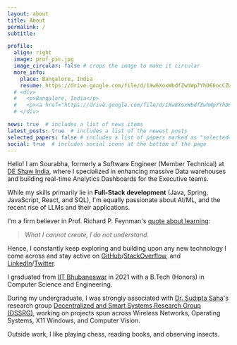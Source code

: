 ```yaml
---
layout: about
title: About
permalink: /
subtitle: 

profile:
  align: right
  image: prof_pic.jpg
  image_circular: false # crops the image to make it circular
  more_info:
    place: Bangalore, India
    resume: https://drive.google.com/file/d/1Xw6XoxWbdfZwhWp7YhD66ocCZW8MnKMq/view
  # <div>
  #   <p>Bangalore, India</p>
  #   <p><a href="https://drive.google.com/file/d/1Xw6XoxWbdfZwhWp7YhD66ocCZW8MnKMq/view" target="_blank">Resume</a></p>
  # </div>

news: true  # includes a list of news items
latest_posts: true  # includes a list of the newest posts
selected_papers: false # includes a list of papers marked as "selected={true}"
social: true  # includes social icons at the bottom of the page
---
```


Hello! I am Sourabha, formerly a Software Engineer (Member Technical) at [DE Shaw India](https://www.deshawindia.com/), where I specialized in enhancing massive Data warehouses and building real-time Analytics Dashboards for the Executive teams.

While my skills primarily lie in **Full-Stack development** (Java, Spring, JavaScript, React, and SQL), I'm equally passionate about AI/ML, and the recent rise of LLMs and their applications.

I'm a firm believer in Prof. Richard P. Feynman's [quote about learning](https://www.goodreads.com/quotes/8414-what-i-cannot-create-i-do-not-understand):
> _What I cannot create, I do not understand._

Hence, I constantly keep exploring and building upon any new technology I come across and stay active on [GitHub](https://github.com/bmsohwinc)/[StackOverflow](https://stackoverflow.com/users/9247555/bms-bharadwaj), and [LinkedIn](https://www.linkedin.com/in/sourabha235/)/[Twitter](https://twitter.com/BmSourabha).

I graduated from [IIT Bhubaneswar](https://www.iitbbs.ac.in/) in 2021 with a B.Tech (Honors) in Computer Science and Engineering.

During my undergraduate, I was strongly associated with [Dr. Sudipta Saha](https://www.iitbbs.ac.in/profile.php/sudipta/)'s research group [Decentralized and Smart Systems Research Group (DSSRG)](https://sites.google.com/iitbbs.ac.in/dssrg), working on projects spun across Wireless Networks, Operating Systems, X11 Windows, and Computer Vision.

Outside work, I like playing chess, reading books, and observing insects.

